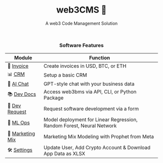 <center>

# web3CMS 💾
A web3 Code Management Solution

</center>

<br>

<center>

### Software Features

</center>

<center>

| Module              | Function                                    |
|--------------------|--------------------------------------------|
| 📑 [Invoice](https://web3cms.majesticcoding.com/?page=invoice)           | Create invoices in USD, BTC, or ETH            |
| 📊 [CRM](https://web3cms.majesticcoding.com/?page=crm)              | Setup a basic CRM                               |
| 💬 [AI Chat](https://web3cms.majesticcoding.com/?page=ai_chat)            | GPT-style chat with your business data         |
| 📚 [Dev Docs](https://web3cms.majesticcoding.com/?page=developer_docs)     | Access web3bms via API, CLI, or Python Package  |
| 🚀 [Dev Request](https://web3cms.streamlit.app/?page=developer_request) | Request software development via a form        |
| 👾 [ML Ops](https://web3cms.majesticcoding.com/?page=ml_ops)    | Model deployment for Linear Regression, Random Forest, Neural Network |
| 🎯 [Marketing Mix](https://web3cms.majesticcoding.com/?page=mmm)    | Marketing Mix Modeling with Prophet from Meta |
| 🛠️ [Settings](https://web3cms.majesticcoding.com/?page=account_settings)     | Update User, Add Crypto Account & Download App Data as XLSX |

</center>
